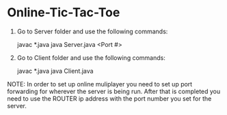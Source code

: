 # Online-Tic-Tac-Toe

1. Go to Server folder and use the following commands:
   
   javac *.java
   java Server.java <Port #>

2. Go to Client folder and use the following commands:

   javac *.java
   java Client.java
   
NOTE: In order to set up online muliplayer you need to set up port forwarding for wherever the server is being run. After that is completed you need to use the ROUTER ip address with the port number you set for the server.
